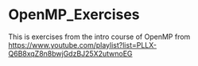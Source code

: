 # OpenMP_Exercises

This is exercises from the intro course of OpenMP from
https://www.youtube.com/playlist?list=PLLX-Q6B8xqZ8n8bwjGdzBJ25X2utwnoEG
